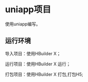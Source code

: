 # uniapp项目

使用uniapp编写。

## 运行环境

导入项目：使用HBuilder X；

运行项目：使用HBuilder X 运行；

打包项目：使用HBuilder X 打包,打包H5;

